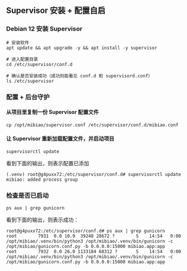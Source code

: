 ## Supervisor 安装 + 配置自启

### Debian 12 安装 Supervisor

    # 安装软件
    apt update && apt upgrade -y && apt install -y supervisor
    
    # 进入配置目录
    cd /etc/supervisor/conf.d
    
    # 确认是否安装成功（成功则能看见 conf.d 和 supervisord.conf）
    ls /etc/supervisor

### 配置 + 后台守护

#### 从项目里复制一份 Supervisor 配置文件

    cp /opt/mibiao/supervisor.conf /etc/supervisor/conf.d/mibiao.conf

#### 让 Supervisor 重新加载配置文件，并启动项目

    supervisorctl update

看到下面的输出，则表示配置已添加

    (.venv) root@g4puxx72:/etc/supervisor/conf.d# supervisorctl update
    mibiao: added process group

### 检查是否已启动

    ps aux | grep gunicorn

看到下面的输出，则表示成功：

    root@g4puxx72:/etc/supervisor/conf.d# ps aux | grep gunicorn
    root        7931  0.0 10.9  39248 28672 ?        S    14:54   0:00 /opt/mibiao/.venv/bin/python3 /opt/mibiao/.venv/bin/gunicorn -c /opt/mibiao/gunicorn.conf.py -b 0.0.0.0:15000 mibiao.app:app
    root        7932  0.0 26.0 1133184 68312 ?       S    14:54   0:00 /opt/mibiao/.venv/bin/python3 /opt/mibiao/.venv/bin/gunicorn -c /opt/mibiao/gunicorn.conf.py -b 0.0.0.0:15000 mibiao.app:app
